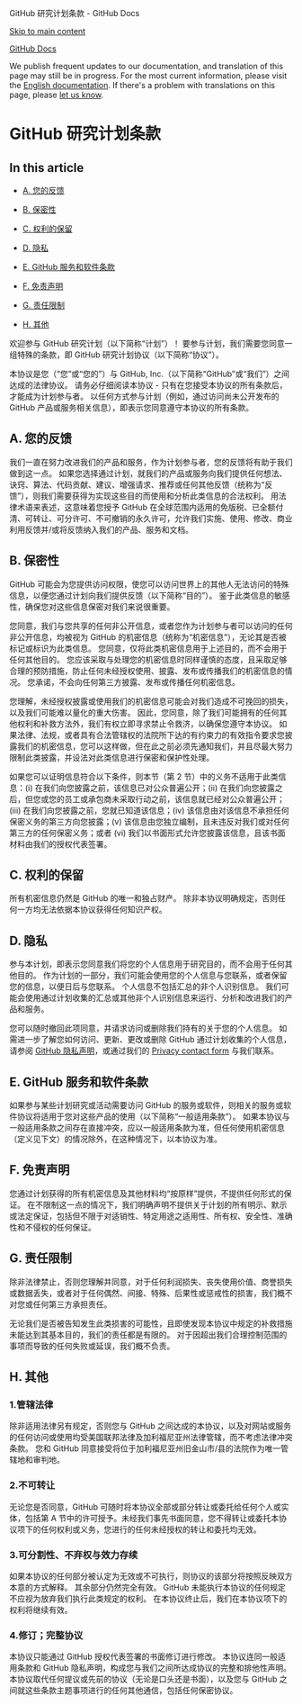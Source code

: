 GitHub 研究计划条款 - GitHub Docs

[Skip to main content](#main-content)

[](/cn)[GitHub Docs](/cn)

We publish frequent updates to our documentation, and translation of this page may still be in progress. For the most current information, please visit the [English documentation](/en). If there's a problem with translations on this page, please [let us know](https://github.com/contact?form[subject]=translation%20issue%20on%20docs.github.com&form[comments]=).

GitHub 研究计划条款
==========

In this article
----------

* [A. 您的反馈](#a-您的反馈)

* [B. 保密性](#b-保密性)

* [C. 权利的保留](#c-权利的保留)

* [D. 隐私](#d-隐私)

* [E. GitHub 服务和软件条款](#e-github-服务和软件条款)

* [F. 免责声明](#f-免责声明)

* [G. 责任限制](#g-责任限制)

* [H. 其他](#h-其他)

欢迎参与 GitHub 研究计划（以下简称“计划”）！ 要参与计划，我们需要您同意一组特殊的条款，即 GitHub 研究计划协议（以下简称“协议”）。

本协议是您（“您”或“您的”）与 GitHub, Inc.（以下简称“GitHub”或“我们”）之间达成的法律协议。 请务必仔细阅读本协议 - 只有在您接受本协议的所有条款后，才能成为计划参与者。 以任何方式参与计划（例如，通过访问尚未公开发布的 GitHub 产品或服务相关信息），即表示您同意遵守本协议的所有条款。

[](#a-您的反馈)[]()A. 您的反馈
----------

我们一直在努力改进我们的产品和服务，作为计划参与者，您的反馈将有助于我们做到这一点。 如果您选择通过计划，就我们的产品或服务向我们提供任何想法、诀窍、算法、代码贡献、建议、增强请求、推荐或任何其他反馈（统称为“反馈”），则我们需要获得为实现这些目的而使用和分析此类信息的合法权利。 用法律术语来表述，这意味着您授予 GitHub 在全球范围内适用的免版税、已全额付清、可转让、可分许可、不可撤销的永久许可，允许我们实施、使用、修改、商业利用反馈并/或将反馈纳入我们的产品、服务和文档。

[](#b-保密性)[]()B. 保密性
----------

GitHub 可能会为您提供访问权限，使您可以访问世界上的其他人无法访问的特殊信息，以便您通过计划向我们提供反馈（以下简称“目的”）。 鉴于此类信息的敏感性，确保您对这些信息保密对我们来说很重要。

您同意，我们与您共享的任何非公开信息，或者您作为计划参与者可以访问的任何非公开信息，均被视为 GitHub 的机密信息（统称为“机密信息”），无论其是否被标记或标识为此类信息。 您同意，仅将此类机密信息用于上述目的，而不会用于任何其他目的。 您应该采取与处理您的机密信息时同样谨慎的态度，且采取足够合理的预防措施，防止任何未经授权使用、披露、发布或传播我们的机密信息的情况。 您承诺，不会向任何第三方披露、发布或传播任何机密信息。

您理解，未经授权披露或使用我们的机密信息可能会对我们造成不可挽回的损失，以及我们可能难以量化的重大伤害。 因此，您同意，除了我们可能拥有的任何其他权利和补救方法外，我们有权立即寻求禁止令救济，以确保您遵守本协议。 如果法律、法规，或者具有合法管辖权的法院所下达的有约束力的有效指令要求您披露我们的机密信息，您可以这样做，但在此之前必须先通知我们，并且尽最大努力限制此类披露，并设法对此类信息进行保密和保护性处理。

如果您可以证明信息符合以下条件，则本节（第 2 节）中的义务不适用于此类信息：(i) 在我们向您披露之前，该信息已对公众普遍公开；(ii) 在我们向您披露之后，但您或您的员工或承包商未采取行动之前，该信息就已经对公众普遍公开；(iii) 在我们向您披露之前，您就已知道该信息；(iv) 该信息由对该信息不承担任何保密义务的第三方向您披露；(v) 该信息由您独立编制，且未违反对我们或对任何第三方的任何保密义务；或者 (vi) 我们以书面形式允许您披露该信息，且该书面材料由我们的授权代表签署。

[](#c-权利的保留)[]()C. 权利的保留
----------

所有机密信息仍然是 GitHub 的唯一和独占财产。 除非本协议明确规定，否则任何一方均无法依据本协议获得任何知识产权。

[](#d-隐私)[]()D. 隐私
----------

参与本计划，即表示您同意我们将您的个人信息用于研究目的，而不会用于任何其他目的。 作为计划的一部分，我们可能会使用您的个人信息与您联系，或者保留您的信息，以便日后与您联系。 个人信息不包括汇总的非个人识别信息。 我们可能会使用通过计划收集的汇总或其他非个人识别信息来运行、分析和改进我们的产品和服务。

您可以随时撤回此项同意，并请求访问或删除我们持有的关于您的个人信息。 如需进一步了解您如何访问、更新、更改或删除 GitHub 通过计划收集的个人信息，请参阅 [GitHub 隐私声明](/cn/articles/github-privacy-statement)，或通过我们的 [Privacy contact form](https://github.com/contact/privacy) 与我们联系。

[](#e-github-服务和软件条款)[]()E. GitHub 服务和软件条款
----------

如果参与某些计划研究或活动需要访问 GitHub 的服务或软件，则相关的服务或软件协议将适用于您对这些产品的使用（以下简称“一般适用条款”）。 如果本协议与一般适用条款之间存在直接冲突，应以一般适用条款为准，但任何使用机密信息（定义见下文）的情况除外，在这种情况下，以本协议为准。

[](#f-免责声明)[]()F. 免责声明
----------

您通过计划获得的所有机密信息及其他材料均“按原样”提供，不提供任何形式的保证。 在不限制这一点的情况下，我们明确声明不提供关于计划的所有明示、默示或法定保证，包括但不限于对适销性、特定用途之适用性、所有权、安全性、准确性和不侵权的任何保证。

[](#g-责任限制)[]()G. 责任限制
----------

除非法律禁止，否则您理解并同意，对于任何利润损失、丧失使用价值、商誉损失或数据丢失，或者对于任何偶然、间接、特殊、后果性或惩戒性的损害，我们概不对您或任何第三方承担责任。

无论我们是否被告知发生此类损害的可能性，且即使发现本协议中规定的补救措施未能达到其基本目的，我们的责任都是有限的。 对于因超出我们合理控制范围的事项而导致的任何失败或延误，我们概不负责。

[](#h-其他)[]()H. 其他
----------

### [](#1管辖法律)[]()1.管辖法律 ###

除非适用法律另有规定，否则您与 GitHub 之间达成的本协议，以及对网站或服务的任何访问或使用均受美国联邦法律及加利福尼亚州法律管辖，而不考虑法律冲突条款。 您和 GitHub 同意接受将位于加利福尼亚州旧金山市/县的法院作为唯一管辖地和审判地。

### [](#2不可转让)[]()2.不可转让 ###

无论您是否同意，GitHub 可随时将本协议全部或部分转让或委托给任何个人或实体，包括第 A 节中的许可授予。未经我们事先书面同意，您不得转让或委托本协议项下的任何权利或义务，您进行的任何未经授权的转让和委托均无效。

### [](#3可分割性不弃权与效力存续)[]()3.可分割性、不弃权与效力存续 ###

如果本协议的任何部分被认定为无效或不可执行，则协议的该部分将按照反映双方本意的方式解释。 其余部分仍然完全有效。 GitHub 未能执行本协议的任何规定不应视为放弃我们执行此类规定的权利。 在本协议终止后，我们在本协议项下的权利将继续有效。

### [](#4修订完整协议)[]()4.修订；完整协议 ###

本协议只能通过 GitHub 授权代表签署的书面修订进行修改。 本协议连同一般适用条款和 GitHub 隐私声明，构成您与我们之间所达成协议的完整和排他性声明。 本协议取代任何提议或先前的协议（无论是口头还是书面），以及您与 GitHub 之间就这些条款主题事项进行的任何其他通信，包括任何保密协议。
